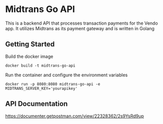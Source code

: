 # Midtrans Go API

This is a backend API that processes transaction payments for the Vendo app. It utilizes Midtrans as its payment gateway and is written in Golang

## Getting Started
Build the docker image
```
docker build -t midtrans-go-api
```
Run the container and configure the environment variables
```
docker run -p 8080:8080 midtrans-go-api -e MIDTRANS_SERVER_KEY='yourapikey'
```
## API Documentation
https://documenter.getpostman.com/view/22328362/2s9YsRd9up
